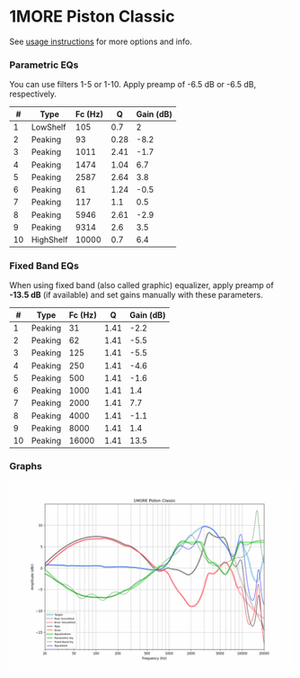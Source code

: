 # 1MORE Piston Classic
See [usage instructions](https://github.com/jaakkopasanen/AutoEq#usage) for more options and info.

### Parametric EQs
You can use filters 1-5 or 1-10. Apply preamp of -6.5 dB or -6.5 dB, respectively.

|   # | Type      |   Fc (Hz) |    Q |   Gain (dB) |
|-----|-----------|-----------|------|-------------|
|   1 | LowShelf  |       105 | 0.7  |         2   |
|   2 | Peaking   |        93 | 0.28 |        -8.2 |
|   3 | Peaking   |      1011 | 2.41 |        -1.7 |
|   4 | Peaking   |      1474 | 1.04 |         6.7 |
|   5 | Peaking   |      2587 | 2.64 |         3.8 |
|   6 | Peaking   |        61 | 1.24 |        -0.5 |
|   7 | Peaking   |       117 | 1.1  |         0.5 |
|   8 | Peaking   |      5946 | 2.61 |        -2.9 |
|   9 | Peaking   |      9314 | 2.6  |         3.5 |
|  10 | HighShelf |     10000 | 0.7  |         6.4 |

### Fixed Band EQs
When using fixed band (also called graphic) equalizer, apply preamp of **-13.5 dB** (if available) and set gains manually with these parameters.

|   # | Type    |   Fc (Hz) |    Q |   Gain (dB) |
|-----|---------|-----------|------|-------------|
|   1 | Peaking |        31 | 1.41 |        -2.2 |
|   2 | Peaking |        62 | 1.41 |        -5.5 |
|   3 | Peaking |       125 | 1.41 |        -5.5 |
|   4 | Peaking |       250 | 1.41 |        -4.6 |
|   5 | Peaking |       500 | 1.41 |        -1.6 |
|   6 | Peaking |      1000 | 1.41 |         1.4 |
|   7 | Peaking |      2000 | 1.41 |         7.7 |
|   8 | Peaking |      4000 | 1.41 |        -1.1 |
|   9 | Peaking |      8000 | 1.41 |         1.4 |
|  10 | Peaking |     16000 | 1.41 |        13.5 |

### Graphs
![](./1MORE%20Piston%20Classic.png)
